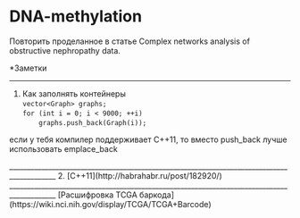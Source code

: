 DNA-methylation
===============
Повторить проделанное в статье Complex networks analysis of obstructive nephropathy data.

*Заметки
___________________________________________________________________________________________
1. Как заполнять контейнеры <br>
`vector<Graph> graphs;` <br>
`for (int i = 0; i < 9000; ++i)` <br>
`    graphs.push_back(Graph(i));` <br>

<p>если у тебя компилер поддерживает C++11, то вместо push_back лучше использовать emplace_back</p>
___________________________________________________________________________________________
2. [С++11](http://habrahabr.ru/post/182920/)
___________________________________________________________________________________________
[Расшифровка TCGA баркода](https://wiki.nci.nih.gov/display/TCGA/TCGA+Barcode)
